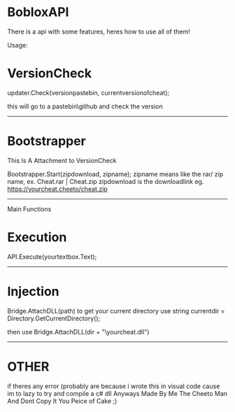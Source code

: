# BobloxAPI

There is a api with some features, heres how to use all of them!


Usage:

# VersionCheck

updater.Check(versionpastebin, currentversionofcheat);


this will go to a pastebin\github and check the version

---------------------------------------------------------

# Bootstrapper

This Is A Attachment to VersionCheck

Bootstrapper.Start(zipdownload, zipname);
zipname means like the rar/ zip name, ex. Cheat.rar | Cheat.zip
zipdownload is the downloadlink eg. https://yourcheat.cheeto/cheat.zip

---------------------------------------------------------------------

Main Functions

# Execution

API.Execute(yourtextbox.Text);

------------------------------------------------------
# Injection

Bridge.AttachDLL(path)
to get your current directory use
string currentdir = Directory.GetCurrentDirectory();

then use 
Bridge.AttachDLL(dir + "\\yourcheat.dll")


------------------------------------------------------------

# OTHER

if theres any error (probably are because i wrote this in visual code cause im to lazy to try and compile a c# dll
Anyways Made By Me The Cheeto Man And Dont Copy It You Peice of Cake ;)
